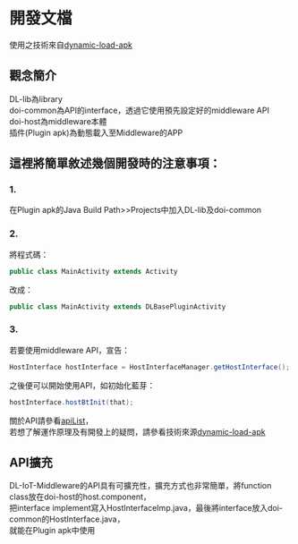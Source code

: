 # 開發文檔

使用之技術來自[dynamic-load-apk](https://github.com/singwhatiwanna/dynamic-load-apk)

## 觀念簡介
DL-lib為library  
doi-common為API的interface，透過它使用預先設定好的middleware API  
doi-host為middleware本體  
插件(Plugin apk)為動態載入至Middleware的APP  

## 這裡將簡單敘述幾個開發時的注意事項：  
### 1.  
在Plugin apk的Java Build Path>>Projects中加入DL-lib及doi-common  
### 2.  
將程式碼：  
```java
public class MainActivity extends Activity
```
改成：
```java
public class MainActivity extends DLBasePluginActivity
```
### 3.  
若要使用middleware API，宣告：
```java
HostInterface hostInterface = HostInterfaceManager.getHostInterface();
```
之後便可以開始使用API，如初始化藍芽：
```java
hostInterface.hostBtInit(that);
```  
  
關於API請參看[apiList]( https://github.com/soyCracker/DL-IoT-Middleware/blob/master/middleware/apiList.md)，  
若想了解運作原理及有開發上的疑問，請參看技術來源[dynamic-load-apk](https://github.com/singwhatiwanna/dynamic-load-apk)  

## API擴充
DL-IoT-Middleware的API具有可擴充性，擴充方式也非常簡單，將function class放在doi-host的host.component，  
把interface implement寫入HostInterfaceImp.java，最後將interface放入doi-common的HostInterface.java，  
就能在Plugin apk中使用
